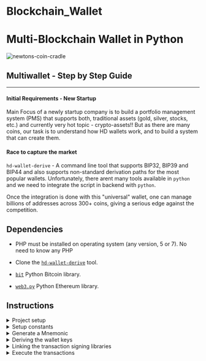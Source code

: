 # Blockchain_Wallet
# Multi-Blockchain Wallet in Python

![newtons-coin-cradle](Images/newtons-coin-cradle.jpg)

## Multiwallet - Step by Step Guide
---
#### Initial Requirements - New Startup

Main Focus of a newly startup company is to build a portfolio management system (PMS) that supports both, traditional assets (gold, silver, stocks, etc.) and currently very hot topic - crypto-assets!! But as there are many coins, our task is to understand how HD wallets work, and to build a system that can create them.

#### Race to capture the market

`hd-wallet-derive` - A command line tool that supports BIP32, BIP39 and BIP44 and also supports non-standard derivation paths for the most popular wallets. Unfortunately, there arent many tools available in `python` and we need to integrate the script in backend with `python`.

Once the integration is done with this "universal" wallet, one can manage billions of addresses across 300+ coins, giving a serious edge against the competition.

## Dependencies

- PHP must be installed on operating system (any version, 5 or 7). No need to know any PHP

- Clone the [`hd-wallet-derive`](https://github.com/dan-da/hd-wallet-derive) tool.

- [`bit`](https://ofek.github.io/bit/) Python Bitcoin library.

- [`web3.py`](https://github.com/ethereum/web3.py) Python Ethereum library.

## Instructions
<details>
    <summary>Project setup</summary>

- Create a project directory called `wallet` and `cd` into it.

- Clone the `hd-wallet-derive` tool into this folder and install it using the instructions on its `README.md`.

- Create a symlink called `derive` for the `hd-wallet-derive/hd-wallet-derive.php` script into the top level project
  directory like so: `ln -s hd-wallet-derive/hd-wallet-derive.php derive`

  This will clean up the command needed to run the script in the code, to call `./derive`
  instead of `./hd-wallet-derive/hd-wallet-derive.php.exe`.

- Test run the `./derive` script properly, use one of the examples on the repo's `README.md`

  *Note*: If one gets an error running `./derive`, as it happens in Windows machine then use: `./hd-wallet-derive/hd-wallet-derive.php.exe`

- Create a file called `wallet.py` -- universal wallet script.

Directory tree for `hd-wallet-derive`

![directory-tree](Images/tree.png)
    
</details>

<details>
    <summary>Setup constants</summary>

- In a separate file, `constants.py`, set the following constants:
  - `BTC = 'btc'`
  - `ETH = 'eth'`
  - `BTCTEST = 'btc-test'`

- In `wallet.py`, import all constants: `from constants import *`

- Use these anytime to reference these strings, both in function calls, and in setting object keys.
</details>

<details>
    <summary>Generate a Mnemonic</summary>

- Generate a new 12 word mnemonic using `hd-wallet-derive` or by using [this tool](https://iancoleman.io/bip39/).

- Set this mnemonic as an environment variable, and include the one generated as a fallback using:
  `mnemonic = os.getenv('MNEMONIC', 'insert mnemonic here')`

</details>

<details>
    <summary>Deriving the wallet keys</summary>

- Use the `subprocess` library to call the `./derive` script from Python. Make sure to properly wait for the process.

- The following flags must be passed into the shell command as variables:
  - Mnemonic (`--mnemonic`) must be set from an environment variable, or default to a test mnemonic
  - Coin (`--coin`)
  - Numderive (`--numderive`) to set number of child keys generated

- Set the `--format=json` flag, then parse the output into a JSON object using `json.loads(output)`

- Wrap all of this into one function, called `derive_wallets`

- Create an object called `coins` that derives `ETH` and `BTCTEST` wallets with this function.
  When done properly, the final object should look something like this (there are only 3 children each in this image):

![wallet-object](Images/wallet-object.gif)

Test the `coins` by calling `coins[COINTYPE][INDEX]['privkey']`.

</details>

<details>
    <summary>Linking the transaction signing libraries</summary>

Use `bit` and `web3.py` to leverage the keys obtained in the `coins` object.
Create 3 more funtions:

1. `priv_key_to_account` -- this will convert the `privkey` string in a child key to an account object
  that `bit` or `web3.py` can use to transact.
  This function needs the following parameters:

  - `coin` -- the coin type (defined in `constants.py`).
  - `priv_key` -- the `privkey` string will be passed through here.

  Check the coin, then return one of the following functions based on the library:

  - For `ETH`, return `Account.privateKeyToAccount(priv_key)`
  - For `BTCTEST`, return `PrivateKeyTestnet(priv_key)`

2. `create_tx` -- this will create the raw, unsigned transaction that contains all metadata needed to transact.
  This function needs the following parameters:

  - `coin` -- the coin type (defined in `constants.py`).
  - `account` -- the account object from `priv_key_to_account`.
  - `to` -- the recipient address.
  - `amount` -- the amount of the coin to send.

  Check the coin, then return one of the following functions based on the library:

  - For `ETH`, return an object containing `to`, `from`, `value`, `gas`, `gasPrice`, `nonce`, and `chainID`.
    Make sure to calculate all of these values properly using `web3.py`!
  - For `BTCTEST`, return `PrivateKeyTestnet.prepare_transaction(account.address, [(to, amount, BTC)])`

3. `send_tx` -- this will call `create_tx`, sign the transaction, then send it to the designated network.
  This function needs the following parameters:

  - `coin` -- the coin type (defined in `constants.py`).
  - `account` -- the account object from `priv_key_to_account`.
  - `to` -- the recipient address.
  - `amount` -- the amount of the coin to send.

  Check the coin, then create a `raw_tx` object by calling `create_tx`. Then, sign
  the `raw_tx` using `bit` or `web3.py` (hint: the account objects have a sign transaction function within).

  Once signed the transaction, send it to the designated blockchain network.

  - For `ETH`, return `w3.eth.sendRawTransaction(signed.rawTransaction)`
  - For `BTCTEST`, return `NetworkAPI.broadcast_tx_testnet(signed)`
    
</details>

<details>
    <summary>Execute the transactions</summary>
    
***Bitcoin Testnet transaction***

- Fund a `BTCTEST` address using [this testnet faucet](https://testnet-faucet.mempool.co/).

- Use a [block explorer](https://tbtc.bitaps.com/) to watch transactions on the address.

***BTCTEST Transaction***
    
    `btc_acc = priv_key_to_account(BTCTEST,btc_PrivateKey)`
    `create_tx(BTCTEST,btc_acc,"n3D8vVvLyD7pPQmWoQgMMERZrDjmBheBpU", 0.1)`
    `send_txn(BTCTEST,btc_acc,"mtK73sNPY9CKuzVvpv4W1969AD1UmGGfsX", 0.1)`

    Confirmation on executed transaction

![btc-test](Images/btc-test.png)

***ETH Transaction - Local PoA***

- Add one of the `ETH` addresses to the pre-allocated accounts in `mtestnet.json`

- Initialize using `geth --datadir nodeX init mtestnet.json`.

- [Add the following middleware](https://web3py.readthedocs.io/en/stable/middleware.html#geth-style-proof-of-authority)
  to `web3.py` to support the PoA algorithm:

   `from web3.middleware import geth_poa_middleware
    w3.middleware_onion.inject(geth_poa_middleware, layer=0)`

- Connect to HTTP with address private key & check the balance of the account
    `w3 = Web3(Web3.HTTPProvider("http://127.0.0.1:8545/0x30c2577db89760baa9ba4058b1033b9e103f287e5de1689e35833ee8e7a7c857"))`
    `w3.eth.getBalance("0x46BbdBf56ff911A93AdaF0164d0709F78B52765E")`

- Due to a bug in `web3.py`, send a transaction or two with MyCrypto first, since the
  `w3.eth.generateGasPrice()` function does not work with an empty chain. Use one of the `ETH` address `privkey`,
  or one of the `node` keystore files.
    
- Send a transaction from the pre-funded address within the wallet to another, then get the `TxStatus` from MyCrypto
    `
![eth-test](Images/eth-test.png)


